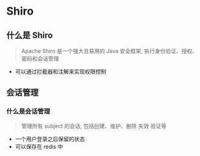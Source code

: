 # Shiro

## 什么是 Shiro

> Apache Shiro 是一个强大且易用的 Java 安全框架, 执行身份验证、授权、密码和会话管理

- 可以通过拦截器和注解来实现权限控制

## 会话管理

### 什么是会话管理

> 管理所有 subject 的会话, 包括创建、维护、删除 失效 验证等

- 一个用户登录之后保留的状态
- 可以保存在 redis 中

